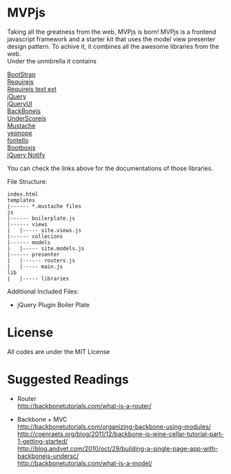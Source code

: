 MVPjs
=============
Taking all the greatness from the web, MVPjs is born! MVPjs is a frontend javascript framework and a starter kit that uses the model view presenter design pattern.  To achive it, it combines all the awesome libraries from the web.<br>
Under the unmbrella it contains 

<a href='http://twitter.github.com/bootstrap/'>BootStrap</a><br>
<a href='http://requirejs.org/'>Requirejs</a><br>
<a href='https://github.com/requirejs/text'>Requirejs text ext</a><br>
<a href='http://jquery.com'>jQuery</a><br>
<a href='http://jqueryui.com'>jQueryUI</a><br>
<a href='http://backbonejs.org/'>BackBonejs</a><br>
<a href='http://underscorejs.org'>UnderScorejs</a><br>
<a href='http://mustache.github.com'>Mustache</a><br>
<a href='http://yepnopejs.com'>yepnope</a><br>
<a href='http://fontello.com'>fontello</a><br>
<a href='http://bootboxjs.com/'>Bootboxjs</a><br>
<a href='https://github.com/ehynds/jquery-notify'>jQuery Notify</a><br>

You can check the links above for the documentations of those libraries.<br>

File Structure:

	index.html
	templates
	|------ *.mustache files
	js
	|------ boilerplate.js
	|------ views
	|	|----- site.views.js
	|------ collecions
	|------ models
	|	|----- site.models.js
	|------ presenter
	|	|------ routers.js
	|	|----- main.js
	lib
	|	|----- libraries

Additional Included Files:<br>
- jQuery Plugin Boiler Plate<br>

License
======
All codes are under the MIT License

Suggested Readings
======
- Router<br>
http://backbonetutorials.com/what-is-a-router/ <br>

- Backbone + MVC<br>
http://backbonetutorials.com/organizing-backbone-using-modules/ <br>
http://coenraets.org/blog/2011/12/backbone-js-wine-cellar-tutorial-part-1-getting-started/ <br>
http://blog.andyet.com/2010/oct/29/building-a-single-page-app-with-backbonejs-undersc/<br>
http://backbonetutorials.com/what-is-a-model/<br>

